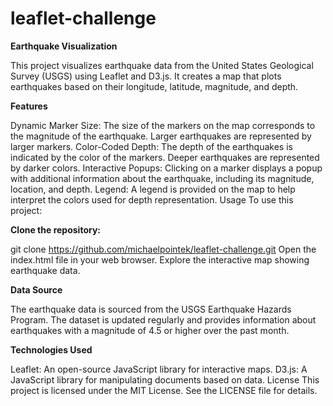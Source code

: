 # leaflet-challenge

**Earthquake Visualization**

This project visualizes earthquake data from the United States Geological Survey (USGS) using Leaflet and D3.js. It creates a map that plots earthquakes based on their longitude, latitude, magnitude, and depth.

**Features**

Dynamic Marker Size: The size of the markers on the map corresponds to the magnitude of the earthquake. Larger earthquakes are represented by larger markers.
Color-Coded Depth: The depth of the earthquakes is indicated by the color of the markers. Deeper earthquakes are represented by darker colors.
Interactive Popups: Clicking on a marker displays a popup with additional information about the earthquake, including its magnitude, location, and depth.
Legend: A legend is provided on the map to help interpret the colors used for depth representation.
Usage
To use this project:

**Clone the repository:**

git clone https://github.com/michaelpointek/leaflet-challenge.git
Open the index.html file in your web browser.
Explore the interactive map showing earthquake data.

**Data Source**

The earthquake data is sourced from the USGS Earthquake Hazards Program. The dataset is updated regularly and provides information about earthquakes with a magnitude of 4.5 or higher over the past month.

**Technologies Used**

Leaflet: An open-source JavaScript library for interactive maps.
D3.js: A JavaScript library for manipulating documents based on data.
License
This project is licensed under the MIT License. See the LICENSE file for details.

